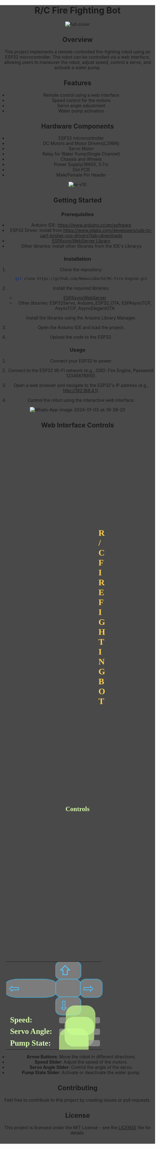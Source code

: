# R/C Fire Fighting Bot

<img src="https://i.ibb.co/qFJ2Dx1/full-cover.png" alt="full-cover" border="0">

## Overview

This project implements a remote-controlled fire-fighting robot using an ESP32 microcontroller. The robot can be controlled via a web interface, allowing users to maneuver the robot, adjust speed, control a servo, and activate a water pump.

## Features

- Remote control using a web interface
- Speed control for the motors
- Servo angle adjustment
- Water pump activation

## Hardware Components

- ESP32 microcontroller
- DC Motors and Motor Drivers(L298N)
- Servo Motor
- Relay for Water Pump(Single Channel)
- Chassis and Wheels
- Power Supply(18650, 3.7v)
- Dot PCB
- Male/Female Pin Header

<img src="https://i.ibb.co/0jYM2c5/re-v10.png" alt="re-v10" border="0">

## Getting Started

### Prerequisites

- Arduino IDE: https://www.arduino.cc/en/software
- ESP32 Driver: Install from https://www.silabs.com/developers/usb-to-uart-bridge-vcp-drivers?tab=downloads
- [ESPAsyncWebServer Library](https://github.com/me-no-dev/ESPAsyncWebServer.git)
- Other libraries: install other libraries from the IDE's Librarys

### Installation

1. Clone the repository:

    ```bash
    git clone https://github.com/NemasisDarkX/RC-Fire-Engine.git
    ```

2. Install the required libraries:

    - [ESPAsyncWebServer](https://github.com/me-no-dev/ESPAsyncWebServer.git)
    - Other libraries: ESP32Servo, Arduino_ESP32_OTA, ESPAsyncTCP, AsyncTCP, AsyncElegantOTA

    Install the libraries using the Arduino Library Manager.

3. Open the Arduino IDE and load the project.

4. Upload the code to the ESP32.

### Usage

1. Connect your ESP32 to power.

2. Connect to the ESP32 Wi-Fi network (e.g., SSID: Fire Engine, Password: 12345678910).

3. Open a web browser and navigate to the ESP32's IP address (e.g., http://192.168.4.1).

4. Control the robot using the interactive web interface.

<img src="https://i.ibb.co/DLdqB0G/Whats-App-Image-2024-01-03-at-19-38-20.jpg" alt="Whats-App-Image-2024-01-03-at-19-38-20" border="0">

## Web Interface Controls
<!DOCTYPE html>
<html>

<head>
  <meta name="viewport" content="width=device-width, initial-scale=1, maximum-scale=1, user-scalable=no">
  <style>
    .arrows {
      font-size: 42px;
      color: #50c3ff;
    }
    td.button {
      background-color: #7c7c7c;
      border-radius: 25%;
      box-shadow: 0px 0px 2px 1.5px #45c8ff;
    }
    td.button:active {
      transform: translate(2px, 2px);
      box-shadow: none;
    }
    html {
      height: 100%;
      width: 100%;
    }
    .noselect {
      -webkit-touch-callout: none;
      -webkit-user-select: none;
      -khtml-user-select: none;
      -moz-user-select: none;
      -ms-user-select: none;
      user-select: none;
      background-color: #494949;
      width: 100%;
      height: 92vh;
      margin: 0;
      padding: 0;
    }
    .slidecontainer {
      width: 100%;
    }
    .slider {
      -webkit-appearance: none;
      width: 100%;
      height: 20px;
      border-radius: 5px;
      background: #999999;
      outline: none;
      opacity: 0.7;
      -webkit-transition: .2s;
      transition: opacity .2s;
    }
    .slider:hover {
      opacity: 1;
    }
    .slider::-webkit-slider-thumb {
      -webkit-appearance: none;
      appearance: none;
      width: 10vmin;
      height: 10vmin;
      border-radius: 30%;
      background: #c9ff90;
      cursor: pointer;
    }
    .slider::-moz-range-thumb {
      width: 20%;
      height: 20%;
      border-radius: 50%;
      background: red;
      cursor: pointer;
    }
    @font-face {
      font-family: 'Orbitron';
      font-style: normal;
      font-weight: 400;
      src: url(https://fonts.gstatic.com/s/orbitron/v31/yMJMMIlzdpvBhQQL_SC3X9yhF25-T1nyGy6BoWgz.woff2) format('woff2');
      unicode-range: U+0000-00FF, U+0131, U+0152-0153, U+02BB-02BC, U+02C6, U+02DA, U+02DC, U+0304, U+0308, U+0329, U+2000-206F, U+2074, U+20AC, U+2122, U+2191, U+2193, U+2212, U+2215, U+FEFF, U+FFFD;
    }
  </style>
</head>

<body class="noselect" align="center">
  <h1 style="color: rgb(255 205 75);text-align:center; margin: 8vh;font-family: cursive;">R/C FIRE FIGHTING BOT</h1>
  <h2 style="color: #d5ffa9;text-align:center;font-family: cursive;">Controls</h2>
  <table id="mainTable" style="width: 92%;margin:auto;table-layout:fixed;margin-top: 12vh;" CELLSPACING=10>
    <tr>
      <td></td>
      <td class="button" ontouchstart='sendButtonInput("MoveCar","1")' ontouchend='sendButtonInput("MoveCar","0")'><span
          class="arrows">&#8679;</span></td>
      <td></td>
    </tr>
    <tr>
      <td class="button" ontouchstart='sendButtonInput("MoveCar","3")' ontouchend='sendButtonInput("MoveCar","0")'><span
          class="arrows">&#8678;</span></td>
      <td class="button"></td>
      <td class="button" ontouchstart='sendButtonInput("MoveCar","4")' ontouchend='sendButtonInput("MoveCar","0")'><span
          class="arrows">&#8680;</span></td>
    </tr>
    <tr>
      <td></td>
      <td class="button" ontouchstart='sendButtonInput("MoveCar","2")' ontouchend='sendButtonInput("MoveCar","0")'><span
          class="arrows">&#8681;</span></td>
      <td></td>
    </tr>
    <tr />
    <tr />
    <tr />
    <tr />
    <tr />
    <tr />
    <tr>
      <td style="text-align:left;font-size:25px"><b style="color: #d5ffa9;font-family: cursive;">Speed:</b></td>
      <td colspan=2>
        <div class="slidecontainer">
          <input type="range" min="0" max="255" value="150" class="slider" id="Speed"
            oninput='sendButtonInput("Speed",value)'>
        </div>
      </td>
    </tr>
    <tr>
      <td style="text-align:left;font-size:25px"><b style="color: #d5ffa9;font-family: cursive;">Servo Angle:</b></td>
      <td colspan=2>
        <div class="slidecontainer">
          <input type="range" min="0" max="180" value="90" class="slider" id="ServoAngle"
            oninput='sendButtonInput("ServoAngle",value)'>
        </div>
      </td>
    </tr>
    <tr>
      <td style="text-align:left;font-size:25px"><b style="color: #d5ffa9;font-family: cursive;">Pump State:</b></td>
      <td colspan=2>
        <div class="slidecontainer">
          <input type="range" min="0" max="1" value="0" class="slider" id="RelayState"
            oninput='sendButtonInput("RelayState",this.value)'>
        </div>
      </td>
    </tr>
  </table>
</body>
</html>

- **Arrow Buttons**: Move the robot in different directions.
- **Speed Slider**: Adjust the speed of the motors.
- **Servo Angle Slider**: Control the angle of the servo.
- **Pump State Slider**: Activate or deactivate the water pump.

## Contributing

Feel free to contribute to this project by creating issues or pull requests.

## License

This project is licensed under the MIT License - see the [LICENSE](LICENSE) file for details.

